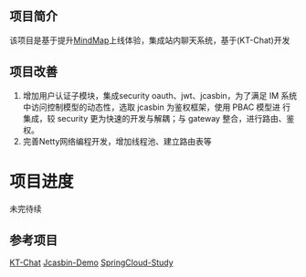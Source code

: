 ## 项目简介
该项目是基于提升[MindMap](https://github.com/Erym5/mindMap)上线体验，集成站内聊天系统，基于(KT-Chat)开发

## 项目改善
1. 增加用户认证子模块，集成security oauth、jwt、jcasbin，为了满足 IM 系统中访问控制模型的动态性，选取 jcasbin 为鉴权框架，使用 PBAC 模型进
行集成，较 security 更为快速的开发与解耦；与 gateway 整合，进行路由、鉴权。
2. 完善Netty网络编程开发，增加线程池、建立路由表等

# 项目进度
未完待续

## 参考项目
[KT-Chat](https://github1s.com/KimTou/KT-Chat)
[Jcasbin-Demo](https://github.com/VINO42/jcasbin-springboot-demo)
[SpringCloud-Study](https://github1s.com/macrozheng/springcloud-learning)



